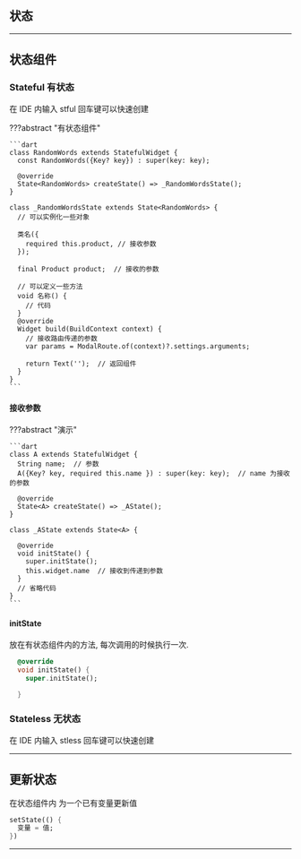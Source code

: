 ## 状态


---
## 状态组件
### Stateful 有状态
在 IDE 内输入 stful 回车键可以快速创建

???abstract "有状态组件"

    ```dart
    class RandomWords extends StatefulWidget {
      const RandomWords({Key? key}) : super(key: key);
    
      @override
      State<RandomWords> createState() => _RandomWordsState();
    }
    
    class _RandomWordsState extends State<RandomWords> {
      // 可以实例化一些对象

      类名({
        required this.product, // 接收参数
      });
    
      final Product product;  // 接收的参数

      // 可以定义一些方法
      void 名称() {
        // 代码
      }
      @override
      Widget build(BuildContext context) {
        // 接收路由传递的参数
        var params = ModalRoute.of(context)?.settings.arguments;

        return Text('');  // 返回组件
      }
    }
    ```
#### 接收参数
???abstract "演示"

    ```dart
    class A extends StatefulWidget {
      String name;  // 参数
      A({Key? key, required this.name }) : super(key: key);  // name 为接收的参数
    
      @override
      State<A> createState() => _AState();
    }
    
    class _AState extends State<A> {
    
      @override
      void initState() {
        super.initState();
        this.widget.name  // 接收到传递到参数 
      }
      // 省略代码
    }
    ```

#### initState

放在有状态组件内的方法, 每次调用的时候执行一次.

```dart
  @override
  void initState() {
    super.initState();

  }
```

### Stateless 无状态

在 IDE 内输入 stless 回车键可以快速创建


---
## 更新状态

在状态组件内 为一个已有变量更新值 

```dart
setState(() {
  变量 = 值;
})
```

---
## 
